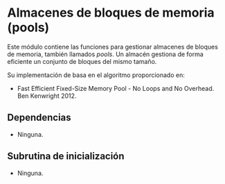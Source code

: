 # Almacenes de bloques de memoria (pools)

Este módulo contiene las funciones para gestionar almacenes de bloques de
memoria, también llamados *pools*.  Un almacén gestiona de forma eficiente
un conjunto de bloques del mismo tamaño.

Su implementación de basa en el algoritmo proporcionado en:

- Fast Efficient Fixed-Size Memory Pool - No Loops and No Overhead. Ben Kenwright 2012.

## Dependencias
- Ninguna.

## Subrutina de inicialización

- Ninguna.

